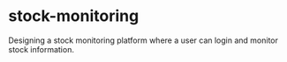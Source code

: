# stock-monitoring
Designing a stock monitoring platform where a user can login and monitor stock information.
